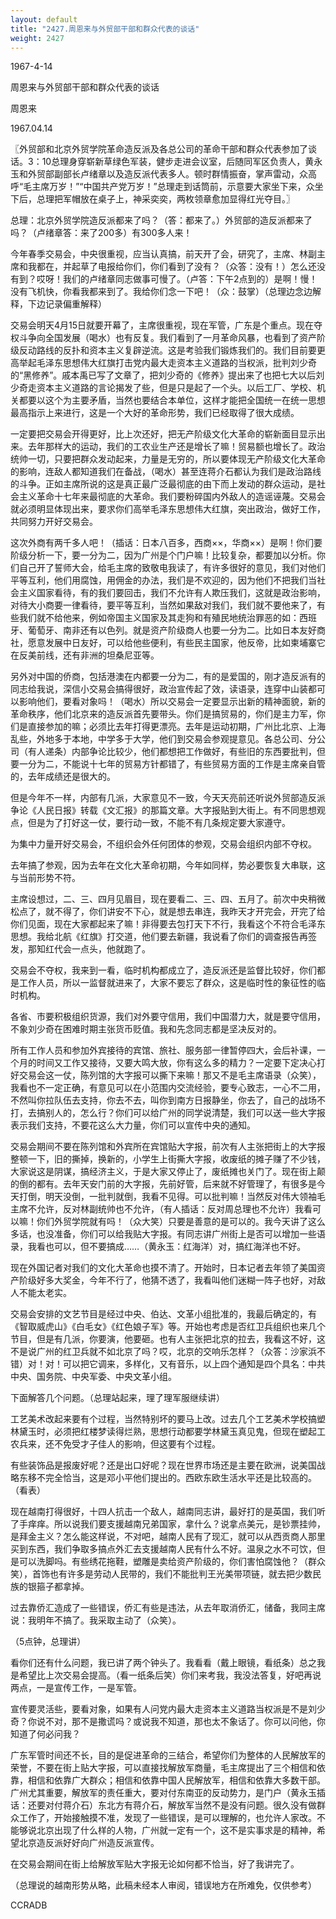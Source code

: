 ```yaml
---
layout: default
title: "2427.周恩来与外贸部干部和群众代表的谈话"
weight: 2427
---
```


1967-4-14

周恩来与外贸部干部和群众代表的谈话

周恩来

1967.04.14

〖外贸部和北京外贸学院革命造反派及各总公司的革命干部和群众代表参加了谈话。3：10总理身穿崭新草绿色军装，健步走进会议室，后随同军区负责人，黄永玉和外贸部副部长卢绪章以及造反派代表多人。顿时群情振奋，掌声雷动，众高呼“毛主席万岁！”“中国共产党万岁！”总理走到话筒前，示意要大家坐下来，众坐下后，总理把军帽放在桌子上，神采奕奕，两枚领章愈加显得红光夺目。〗

总理：北京外贸学院造反派都来了吗？（答：都来了。）外贸部的造反派都来了吗？（卢绪章答：来了200多）有300多人来！

今年春季交易会，中央很重视，应当认真搞，前天开了会，研究了，主席、林副主席和我都在，并起草了电报给你们，你们看到了没有？（众答：没有！）怎么还没有到？哎呀！我们的卢绪章同志做事可慢了。（卢答：下午2点到的）是啊！慢！没有飞机快，你看我都来到了。我给你们念一下吧！（众：鼓掌）（总理边念边解释，下边记录偏重解释）

交易会明天4月15日就要开幕了，主席很重视，现在军管，广东是个重点。现在夺权斗争向全国发展（喝水）也有反复。我们看到了一月革命风暴，也看到了资产阶级反动路线的反扑和资本主义复辟逆流。这是考验我们锻炼我们的。我们目前要更高举起毛泽东思想伟大红旗打击党内最大走资本主义道路的当权派，批判刘少奇的“黑修养”。戚本禹已写了文章了，把刘少奇的《修养》提出来了也把七大以后刘少奇走资本主义道路的言论揭发了些，但是只是起了一个头。以后工厂、学校、机关都要以这个为主要矛盾，当然也要结合本单位，这样才能把全国统一在统一思想最高指示上来进行，这是一个大好的革命形势，我们已经取得了很大成绩。

一定要把交易会开得更好，比上次还好，把无产阶级文化大革命的崭新面目显示出来。去年那样大的运动，我们的工农业生产还是增长了嘛！贸易额也增长了。政治统帅一切，只要把群众发动起来，力量是无穷的，所以要体现无产阶级文化大革命的影响，连敌人都知道我们在备战，（喝水）甚至连蒋介石都认为我们是政治路线的斗争。正如主席所说的这是真正最广泛最彻底的由下而上发动的群众运动，是社会主义革命十七年来最彻底的大革命。我们要粉碎国内外敌人的造谣诬蔑。交易会就必须明显体现出来，要求你们高举毛泽东思想伟大红旗，突出政治，做好工作，共同努力开好交易会。

这次外商有两千多人吧！（插话：日本八百多，西商××，华商××）是啊！你们要阶级分析一下，要一分为二，因为广州是个门户嘛！比较复杂，都要加以分析。你们自己开了誓师大会，给毛主席的致敬电我读了，有许多很好的意见，我们对他们平等互利，他们用腐蚀，用佣金的办法，我们是不欢迎的，因为他们不把我们当社会主义国家看待，有的我们要回击，我们不允许有人欺压我们，这就是政治影响，对待大小商要一律看待，要平等互利，当然如果敌对我们，我们就不要他来了，有些我们就不给他来，例如帝国主义国家及其走狗和有殖民地统治罪恶的如：西班牙、葡萄牙、南非还有以色列。就是资产阶级商人也要一分为二。比如日本友好商社，愿意发展中日友好，可以给他些便利，有些民主国家，他反帝，比如柬埔寨它在反美前线，还有非洲的坦桑尼亚等。

另外对中国的侨商，包括港澳在内都要一分为二，有的是爱国的，刚才造反派有的同志给我说，深信小交易会搞得很好，政治宣传起了效，读语录，连穿中山装都可以影响他们，要看对象吗！（喝水）所以交易会一定要显示出新的精神面貌，新的革命秩序，他们北京来的造反派首先要带头。你们是搞贸易的，你们是主力军，你们是直接参加的嘛；必须比去年打得更漂亮。去年是运动初期，广州比北京、上海乱些，外地多于本地，中学多于大学，他们到交易会参观提意见。各总公司、分公司（有人递条）内部争论比较少，他们都想把工作做好，有些旧的东西要批判，但要一分为二，不能说十七年的贸易方针都错了，有些贸易方面的工作是主席亲自管的，去年成绩还是很大的。

但是今年不一样，内部有几派，大家意见不一致，今天天亮前还听说外贸部造反派争论《人民日报》转载《文汇报》的那篇文章。大字报贴到大街上。有不同思想观点，但是为了打好这一仗，要行动一致，不能不有几条规定要大家遵守。

为集中力量开好交易会，不组织会外任何团体的参观，交易会组织内部不夺权。

去年搞了参观，因为去年在文化大革命初期，今年如同样，势必要恢复大串联，这与当前形势不符。

主席设想过，二、三、四月见眉目，现在要看二、三、四、五月了。前次中央稍微松点了，就不得了，你们讲安不下心，就是想去串连，我昨天才开完会，开完了给你们见面，现在大家都起来了嘛！非得要去包打天下不行，我看这个不符合毛泽东思想。我给北航《红旗》打交道，他们要去新疆，我说看了你们的调查报告再签发，那知红代会一点头，他就跑了。

交易会不夺权，我来到一看，临时机构都成立了，造反派还是监督比较好，你们都是工作人员，所以一监督就进来了，大家不要忘了群众，这是临时性的象征性的临时机构。

各省、市要积极组织货源，我们对外要守信用，我们中国潜力大，就是要守信用，不象刘少奇在困难时期主张货币贬值。我和先念同志都是坚决反对的。

所有工作人员和参加外宾接待的宾馆、旅社、服务部一律暂停四大，会后补课，一个月的时间又工作又接待，又要大鸣大放，你有这么多的精力？一定要下定决心打好交易会这一仗，陈列馆的大字报可以撕下来嘛！那又不是毛主席语录（众笑），我看也不一定正确，有意见可以在小范围内交流经验，要专心致志，一心不二用，不然叫你拉队伍去支持，你去不去，叫你到南方日报静坐，你去了，自己的战场不打，去搞别人的，怎么行？你们可以给广州的同学说清楚，我们可以送一些大字报表示我们支持，不要花这么大力量，你们可以宣传中央的通知。

交易会期间不要在陈列馆和外宾所在宾馆贴大字报，前次有人主张把街上的大字报整顿一下，旧的撕掉，换新的，小学生上街撕大字报，收废纸的摊子赚了不少钱，大家说这是阴谋，搞经济主义，于是大家又停止了，废纸摊也关门了。现在街上颠的倒的都有。去年天安门前的大字报，先前好管，后来就不好管理了，有很多是今天打倒，明天没倒，一批判就倒，我看不见得。可以批判嘛！当然反对伟大领袖毛主席不允许，反对林副统帅也不允许，（有人插话：反对周总理也不允许）我看可以嘛！你们外贸学院就有吗！（众大笑）只要是善意的是可以的。我今天讲了这么多话，也没准备，你们可以给我贴大字报。有同志讲广州街上是否可以增加一些语录，我看也可以，但不要搞成……（黄永玉：红海洋）对，搞红海洋也不好。

现在外国记者对我们的文化大革命也摸不清了。开始时，日本记者去年领了美国资产阶级好多大奖金，今年不行了，他猜不透了，我看叫他们迷糊一阵子也好，对敌人不能太老实。

交易会安排的文艺节目是经过中央、伯达、文革小组批准的，我最后确定的，有《智取威虎山》《白毛女》《红色娘子军》等。开始也考虑是否红卫兵组织也来几个节目，但是有几派，你要演，他要砸。也有人主张把北京的拉去，我看这不好，这不是说广州的红卫兵就不如北京了吗？哎，北京的交响乐怎样？（众答：沙家浜不错）对！对！可以把它调来，多样化，又有音乐，以上四个通知是四个具名：中共中央、国务院、中央军委、中央文革小组。

下面解答几个问题。（总理站起来，理了理军服继续讲）

工艺美术改起来要有个过程，当然特别坏的要马上改。过去几个工艺美术学校搞塑林黛玉时，必须把红楼梦读得烂熟，思想行动都要学林黛玉真见鬼，但现在塑起工农兵来，还不免受才子佳人的影响，但这要有个过程。

有些装饰品是报废好呢？还是出口好呢？现在世界市场还是主要在欧洲，说美国战略东移不完全恰当，这是邓小平他们提出的。西欧东欧生活水平还是比较高的。（看表）

现在越南打得很好，十四人抗击一个敌人，越南同志讲，最好打的是英国，我们听了手痒痒。所以说我们要支援越南兄弟国家，拿什么？说拿点美元，是钞票挂帅，是拜金主义？怎么能这样说，不对吧，越南人民有了现汇，就可以从西贡商人那里买到东西，我们争取多搞点外汇去支援越南人民有什么不好。温泉之水不可饮，但是可以洗脚吗。有些绣花拖鞋，塑雕是卖给资产阶级的，你们害怕腐蚀他？（群众笑），首饰也有许多是劳动人民带的，我们不能批判王光美带项链，就去把少数民族的银箍子都拿掉。

过去靠侨汇造成了一些错误，侨汇有些是违法，从去年取消侨汇，储备，我同主席说：我明年不搞了。我采取主动了（众笑）。

（5点钟，总理讲）

看你们还有什么问题，我已讲了两个钟头了。我看看（戴上眼镜，看纸条）总之我是希望比上次交易会提高。（看一纸条后笑）你们来考我，我没法答复，好吧再说两点，一是宣传工作，一是军管。

宣传要灵活些，要看对象，如果有人问党内最大走资本主义道路当权派是不是刘少奇？你说不对，那不是撒谎吗？或说我不知道，那也太不象话了。你可以问他，你知道了何必问我？

广东军管时间还不长，目的是促进革命的三结合，希望你们为整体的人民解放军的荣誉，不要在街上贴大字报，可以直接找解放军商量，毛主席提出了三个相信和依靠，相信和依靠广大群众；相信和依靠中国人民解放军，相信和依靠大多数干部。广州尤其重要，解放军的责任重大，要对付东南亚的反动势力，是门户（黄永玉插话：还要对付蒋介石）东北方有蒋介石，解放军当然不是没有问题。很久没有做群众工作了，开始接触摸不准，发现了一些错误，是可以理解的，也允许人家改。不能够说北京出现了什么样的人物，广州就一定有一个，这不是实事求是的精神，希望北京造反派好好向广州造反派宣传。

在交易会期间在街上给解放军贴大字报无论如何都不恰当，好了我讲完了。

（总理说的越南形势从略，此稿未经本人审阅，错误地方在所难免，仅供参考）

CCRADB

